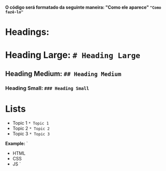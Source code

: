 **O código será formatado da seguinte maneira: "Como ele aparece" `"Como fazê-lo"`**

# **Headings:**

# Heading Large: `# Heading Large`
## Heading Medium: `## Heading Medium`
### Heading Small: `### Heading Small`

# **Lists**

* Topic 1 `* Topic 1`
* Topic 2 `* Topic 2`
* Topic 3 `* Topic 3`

**Example:**
`
* HTML
* CSS
* JS
`